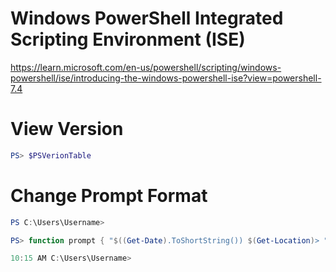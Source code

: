 # Windows PowerShell Integrated Scripting Environment (ISE)
https://learn.microsoft.com/en-us/powershell/scripting/windows-powershell/ise/introducing-the-windows-powershell-ise?view=powershell-7.4

# View Version
```powershell
PS> $PSVerionTable
```
# Change Prompt Format
```powershell
PS C:\Users\Username>

PS> function prompt { "$((Get-Date).ToShortString()) $(Get-Location)> " }

10:15 AM C:\Users\Username>
```
